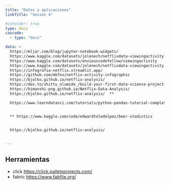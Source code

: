 ```yaml
---
title: "Datos y aplicaciones"
linkTitle: "Sesión 4"

#isFolder: true
type: docs
cascade:
  - type: "docs"

data: >
  https://mljar.com/blog/jupyter-notebook-widgets/
  https://www.kaggle.com/datasets/jolenech/netflixdata-viewingactivity
  https://www.kaggle.com/datasets/enviouscodefellow/viewingactivity
  https://www.kaggle.com/datasets/jolenech/netflixdata-viewingactivity
  https://infografia-netflix.streamlit.app/
  https://github.com/mkfnx/netflix-activity-infographic
  https://bjolko.github.io/netflix-analysis/
  https://dev.to/shittu_olumide_/build-your-first-data-science-project-from-your-netflix-data-4gi0
  https://himanshi-png.github.io/Netflix-Data-Analysis/
  https://bjolko.github.io/netflix-analysis/  **

  https://www.learndatasci.com/tutorials/python-pandas-tutorial-complete-introduction-for-beginners/


  ** https://www.kaggle.com/code/edwardtoledolpez/beer-stadistics


  https://bjolko.github.io/netflix-analysis/
  

---
```




## Herramientas

* click  https://click.palletsprojects.com/
* fabric https://www.fabfile.org/
